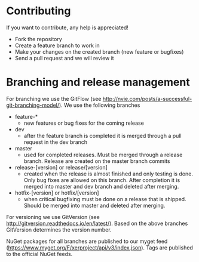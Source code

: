 # Contributing

If you want to contribute, any help is appreciated! 

- Fork the repository
- Create a feature branch to work in
- Make your changes on the created branch (new feature or bugfixes)
- Send a pull request and we will review it

# Branching and release management

For branching we use the GitFlow (see http://nvie.com/posts/a-successful-git-branching-model/). We use the following branches

- feature-*
  - new features or bug fixes for the coming release
- dev
  - after the feature branch is completed it is merged through a pull request in the dev branch
- master
  - used for completed releases. Must be merged through a release branch. Release are created on the master branch commits
- release-[version] or release/[version]
  - created when the release is almost finished and only testing is done. Only bug fixes are allowed on this branch. After completion it is merged into master and dev branch and deleted after merging.
- hotfix-[version] or hotfix/[version]
  - when critical bugfixing must be done on a release that is shipped. Should be merged into master and deleted after merging.

For versioning we use GitVersion (see http://gitversion.readthedocs.io/en/latest/). Based on the above branches GitVersion determines the version number. 

NuGet packages for all branches are published to our myget feed (https://www.myget.org/F/xerproject/api/v3/index.json). Tags are published to the official NuGet feeds. 

